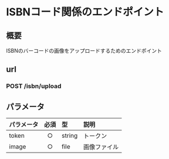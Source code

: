 # ISBNコード関係のエンドポイント

## 概要
ISBNのバーコードの画像をアップロードするためのエンドポイント

## url

### POST /isbn/upload

## パラメータ
| パラメータ | 必須 | 型 | 説明 |
|:-----------|:----:|:---|:-----|
| token      | ○    | string | トークン |
| image      | ○    | file | 画像ファイル |

